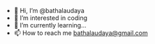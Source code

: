 - 👋 Hi, I’m @bathalaudaya
- 👀 I’m interested in coding
- 🌱 I’m currently learning...
- 📫 How to reach me bathalaudaya@gmail.com

<!---
bathalaudaya/bathalaudaya is a ✨ special ✨ repository because its `README.md` (this file) appears on your GitHub profile.
You can click the Preview link to take a look at your changes.
--->
